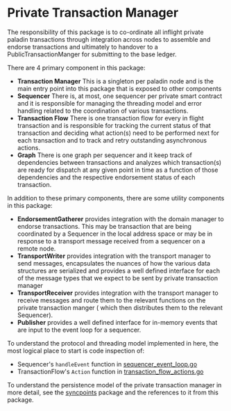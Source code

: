 # Private Transaction Manager

The responsibility of this package is to co-ordinate all inflight private paladin transactions through integration across nodes to assemble and endorse transactions and ultimately to handover to a PublicTransactionManger for submitting to the base ledger.

There are 4 primary component in this package:
 - **Transaction Manager** This is a singleton per paladin node and is the main entry point into this package that is exposed to other components
 - **Sequencer** There is, at most, one sequencer per private smart contract and it is responsible for managing the threading model and error handling related to the coordination of various transactions.
 - **Transaction Flow** There is one transaction flow for every in flight transaction and is responsible for tracking the current status of that transaction and deciding what action(s) need to be performed next for each transaction and to track and retry outstanding asynchronous actions.
 - **Graph** There is one graph per sequencer and it keep track of dependencies between transactions and analyzes which transaction(s) are ready for dispatch at any given point in time as a function of those dependencies and the respective endorsement status of each transaction.
  
In addition to these primary components, there are some utility components in this package:
 - **EndorsementGatherer**  provides integration with the domain manager to endorse transactions. This may be transaction that are being coordinated by a Sequencer in the local address space or may be in response to a transport message received from a sequencer on a remote node.
 - **TransportWriter** provides integration with the transport manager to send messages, encapsulates the nuances of how the various data structures are serialized and provides a well defined interface for each of the message types that we expect to be sent by private transaction manager
 - **TransportReceiver** provides integration with the transport manager to receive messages and route them to the relevant functions on the private transaction manger ( which then distributes them to the relevant Sequencer).
 - **Publisher** provides a well defined interface for in-memory events that are input to the event loop for a sequencer.  


To understand the protocol and threading model implemented in here, the most logical place to start is code inspection of:
 - Sequencer's `handleEvent` function in [sequencer_event_loop.go](./sequencer_event_loop.go)
 - TransactionFlow's `Action` function in [transaction_flow_actions.go](./transaction_flow_actions.go) 

To understand the persistence model of the private transaction manager in more detail, see the [syncpoints](./syncpoints/) package and the references to it from this package.